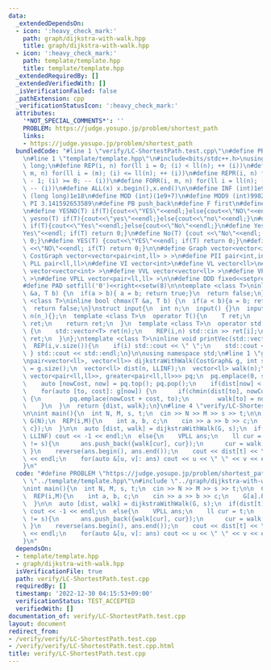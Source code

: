 ```yaml
---
data:
  _extendedDependsOn:
  - icon: ':heavy_check_mark:'
    path: graph/dijkstra-with-walk.hpp
    title: graph/dijkstra-with-walk.hpp
  - icon: ':heavy_check_mark:'
    path: template/template.hpp
    title: template/template.hpp
  _extendedRequiredBy: []
  _extendedVerifiedWith: []
  _isVerificationFailed: false
  _pathExtension: cpp
  _verificationStatusIcon: ':heavy_check_mark:'
  attributes:
    '*NOT_SPECIAL_COMMENTS*': ''
    PROBLEM: https://judge.yosupo.jp/problem/shortest_path
    links:
    - https://judge.yosupo.jp/problem/shortest_path
  bundledCode: "#line 1 \"verify/LC-ShortestPath.test.cpp\"\n#define PROBLEM \"https://judge.yosupo.jp/problem/shortest_path\"\
    \n#line 1 \"template/template.hpp\"\n#include<bits/stdc++.h>\nusing ll = long\
    \ long;\n#define REP(i, n) for(ll i = 0; (i) < ll(n); ++ (i))\n#define FOR(i,\
    \ m, n) for(ll i = (m); (i) <= ll(n); ++ (i))\n#define REPR(i, n) for(ll i = ll(n)\
    \ - 1; (i) >= 0; -- (i))\n#define FORR(i, m, n) for(ll i = ll(n); (i) >= ll(m);\
    \ -- (i))\n#define ALL(x) x.begin(),x.end()\n\n#define INF (int)1e9\n#define LLINF\
    \ (long long)1e18\n#define MOD (int)(1e9+7)\n#define MOD9 (int)998244353\n#define\
    \ PI 3.141592653589\n#define PB push_back\n#define F first\n#define S second\n\
    \n#define YESNO(T) if(T){cout<<\"YES\"<<endl;}else{cout<<\"NO\"<<endl;}\n#define\
    \ yesno(T) if(T){cout<<\"yes\"<<endl;}else{cout<<\"no\"<<endl;}\n#define YesNo(T)\
    \ if(T){cout<<\"Yes\"<<endl;}else{cout<<\"No\"<<endl;}\n#define Yes(T) {cout<<\"\
    Yes\"<<endl; if(T) return 0;}\n#define No(T) {cout <<\"No\"<<endl; if(T) return\
    \ 0;}\n#define YES(T) {cout<<\"YES\"<<endl; if(T) return 0;}\n#define NO(T) {cout\
    \ <<\"NO\"<<endl; if(T) return 0;}\n\n#define Graph vector<vector<int> >\n#define\
    \ CostGraph vector<vector<pair<int,ll> > >\n#define PII pair<int,int>\n#define\
    \ PLL pair<ll,ll>\n#define VI vector<int>\n#define VL vector<ll>\n#define VVI\
    \ vector<vector<int> >\n#define VVL vector<vector<ll> >\n#define VPII vector<pair<int,int>\
    \ >\n#define VPLL vector<pair<ll,ll> >\n\n#define DDD fixed<<setprecision(10)\n\
    #define PAD setfill('0')<<right<<setw(8)\n\ntemplate <class T>\ninline bool chmin(T\
    \ &a, T b) {\n  if(a > b){ a = b; return true;}\n  return false;\n}\ntemplate\
    \ <class T>\ninline bool chmax(T &a, T b) {\n  if(a < b){a = b; return true;}\n\
    \  return false;\n}\nstruct input{\n  int n;\n  input() {}\n  input(int n_) :\
    \ n(n_){};\n  template <class T>\n  operator T(){\n    T ret;\n    std::cin >>\
    \ ret;\n    return ret;\n  }\n  template <class T>\n  operator std::vector<T>()\
    \ {\n    std::vector<T> ret(n);\n    REP(i,n) std::cin >> ret[i];\n    return\
    \ ret;\n  }\n};\ntemplate <class T>\ninline void printVec(std::vector<T> v){\n\
    \  REP(i,v.size()){\n    if(i) std::cout << \" \";\n    std::cout << v[i];\n \
    \ } std::cout << std::endl;\n}\n\nusing namespace std;\n#line 1 \"graph/dijkstra-with-walk.hpp\"\
    \npair<vector<ll>, vector<ll>> dijkstraWithWalk(CostGraph& g, int s){\n  int n\
    \ = g.size();\n  vector<ll> dist(n, LLINF);\n  vector<ll> walk(n);\n  priority_queue<pair<ll,ll>,\
    \ vector<pair<ll,ll>>, greater<pair<ll,ll>>> pq;\n  pq.emplace(0, s);\n  while(!pq.empty()){\n\
    \    auto [nowCost, now] = pq.top(); pq.pop();\n    if(dist[now] < nowCost) continue;\n\
    \    for(auto [to, cost]: g[now]) {\n      if(chmin(dist[to], nowCost + cost))\
    \ {\n        pq.emplace(nowCost + cost, to);\n        walk[to] = now;\n      }\n\
    \    }\n  }\n  return {dist, walk};\n}\n#line 4 \"verify/LC-ShortestPath.test.cpp\"\
    \n\nint main(){\n  int N, M, s, t;\n  cin >> N >> M >> s >> t;\n\n  CostGraph\
    \ G(N);\n  REP(i,M){\n    int a, b, c;\n    cin >> a >> b >> c;\n    G[a].PB({b,\
    \ c});\n  }\n\n  auto [dist, walk] = dijkstraWithWalk(G, s);\n  if(dist[t] ==\
    \ LLINF) cout << -1 << endl;\n  else{\n    VPLL ans;\n    ll cur = t;\n    while(cur\
    \ != s){\n      ans.push_back({walk[cur], cur});\n      cur = walk[cur];\n   \
    \ }\n    reverse(ans.begin(), ans.end());\n    cout << dist[t] << \" \" << ans.size()\
    \ << endl;\n    for(auto &[u, v]: ans) cout << u << \" \" << v << endl;\n  }\n\
    }\n"
  code: "#define PROBLEM \"https://judge.yosupo.jp/problem/shortest_path\"\n#include\
    \ \"../template/template.hpp\"\n#include \"../graph/dijkstra-with-walk.hpp\"\n\
    \nint main(){\n  int N, M, s, t;\n  cin >> N >> M >> s >> t;\n\n  CostGraph G(N);\n\
    \  REP(i,M){\n    int a, b, c;\n    cin >> a >> b >> c;\n    G[a].PB({b, c});\n\
    \  }\n\n  auto [dist, walk] = dijkstraWithWalk(G, s);\n  if(dist[t] == LLINF)\
    \ cout << -1 << endl;\n  else{\n    VPLL ans;\n    ll cur = t;\n    while(cur\
    \ != s){\n      ans.push_back({walk[cur], cur});\n      cur = walk[cur];\n   \
    \ }\n    reverse(ans.begin(), ans.end());\n    cout << dist[t] << \" \" << ans.size()\
    \ << endl;\n    for(auto &[u, v]: ans) cout << u << \" \" << v << endl;\n  }\n\
    }\n"
  dependsOn:
  - template/template.hpp
  - graph/dijkstra-with-walk.hpp
  isVerificationFile: true
  path: verify/LC-ShortestPath.test.cpp
  requiredBy: []
  timestamp: '2022-12-30 04:15:53+09:00'
  verificationStatus: TEST_ACCEPTED
  verifiedWith: []
documentation_of: verify/LC-ShortestPath.test.cpp
layout: document
redirect_from:
- /verify/verify/LC-ShortestPath.test.cpp
- /verify/verify/LC-ShortestPath.test.cpp.html
title: verify/LC-ShortestPath.test.cpp
---
```

